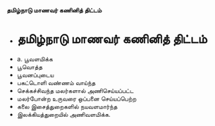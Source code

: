 **தமிழ்நாடு மாணவர் கணினித் திட்டம்**
- # தமிழ்நாடு மாணவர் கணினித் திட்டம்
- a. பூவளமிக்க
- பூவொத்த
- பூவனப்புடைய
- பகட்டொளி வண்ணம் வாய்ந்த
- செக்கச்சிவந்த மலர்களால் அணிசெய்யப்பட்ட
- மலர்போன்ற உருவரை ஒப்பனை செய்யப்பெற்ற
- கலை இசைத்துறைகளில் நயவளமார்ந்த
- இலக்கியத்துறையில் அணிவளமிக்க.

